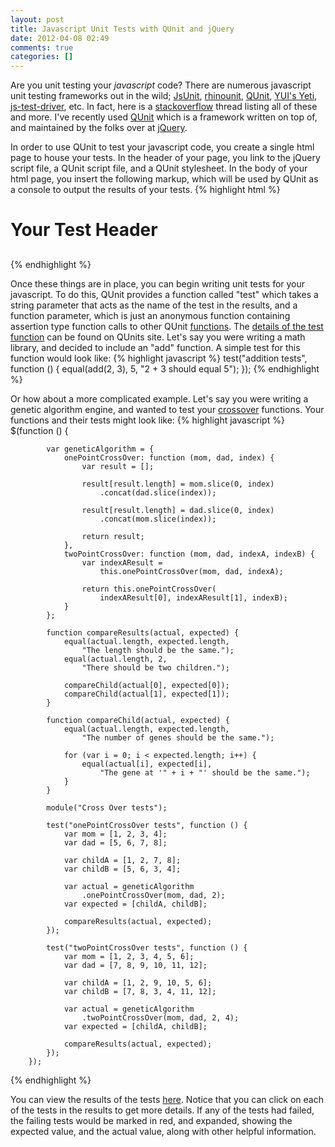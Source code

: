 ```yaml
---
layout: post
title: Javascript Unit Tests with QUnit and jQuery
date: 2012-04-08 02:49
comments: true
categories: []
---
```

Are you unit testing your <em>javascript </em> code? There are numerous javascript unit testing frameworks out in the wild; <a href="http://www.jsunit.net/" title="JsUnit" target="_blank">JsUnit</a>, <a href="http://code.google.com/p/rhinounit/" title="rhinounit" target="_blank">rhinounit</a>, <a href="http://docs.jquery.com/QUnit" title="QUnit" target="_blank">QUnit</a>, <a href="http://yuilibrary.com/projects/yeti/" title="YUI's Yeti" target="_blank">YUI's Yeti</a>, <a href="http://code.google.com/p/js-test-driver/wiki/GettingStarted" title="js-test-driver" target="_blank">js-test-driver</a>, etc. In fact, here is a <a href="http://stackoverflow.com/questions/300855/looking-for-a-better-javascript-unit-test-tool" target="_blank">stackoverflow</a> thread listing all of these and more. I've recently used <a href="http://docs.jquery.com/QUnit" title="QUnit" target="_blank">QUnit</a> which is a framework written on top of, and maintained by the folks over at <a href="http://jquery.com/" title="jQuery" target="_blank">jQuery</a>.

In order to use QUnit to test your javascript code, you create a single html page to house your tests. In the header of your page, you link to the jQuery script file, a QUnit script file, and a QUnit stylesheet. In the body of your html page, you insert the following markup, which will be used by QUnit as a console to output the results of your tests.
{% highlight html %}
    <h1 id="qunit-header">Your Test Header</h1>
    <h2 id="qunit-banner"></h2>
    <div id="qunit-testrunner-toolbar"></div>
    <h2 id="qunit-userAgent"></h2>
    <ol id="qunit-tests"></ol>
    <div id="qunit-fixture"></div>
{% endhighlight %}

Once these things are in place, you can begin writing unit tests for your javascript. To do this, QUnit provides a function called "test" which takes a string parameter that acts as the name of the test in the results, and a function parameter, which is just an anonymous function containing assertion type function calls to other QUnit <a href="http://docs.jquery.com/QUnit#API_documentation" title="QUnit functions" target="_blank">functions</a>. The <a href="http://docs.jquery.com/QUnit/test#nameexpectedtest" title="QUnit 'test' function signature" target="_blank">details of the test function</a> can be found on QUnits site. Let's say you were writing a math library, and decided to include an "add" function. A simple test for this function would look like:
{% highlight javascript %}
test("addition tests", function () {
    equal(add(2, 3), 5, "2 + 3 should equal 5");
});
{% endhighlight %}

Or how about a more complicated example. Let's say you were writing a genetic algorithm engine, and wanted to test your <a href="http://en.wikipedia.org/wiki/Crossover_(genetic_algorithm)" target="_blank">crossover</a> functions. Your functions and their tests might look like:
{% highlight javascript %}
        $(function () {

            var geneticAlgorithm = {
                onePointCrossOver: function (mom, dad, index) {
                    var result = [];

                    result[result.length] = mom.slice(0, index)
                        .concat(dad.slice(index));

                    result[result.length] = dad.slice(0, index)
                        .concat(mom.slice(index));

                    return result;
                },
                twoPointCrossOver: function (mom, dad, indexA, indexB) {
                    var indexAResult =
                        this.onePointCrossOver(mom, dad, indexA);
                        
                    return this.onePointCrossOver(
                        indexAResult[0], indexAResult[1], indexB);
                }
            };

            function compareResults(actual, expected) {
                equal(actual.length, expected.length, 
                    "The length should be the same.");
                equal(actual.length, 2, 
                    "There should be two children.");

                compareChild(actual[0], expected[0]);
                compareChild(actual[1], expected[1]);
            }

            function compareChild(actual, expected) {
                equal(actual.length, expected.length,
                    "The number of genes should be the same.");

                for (var i = 0; i < expected.length; i++) {
                    equal(actual[i], expected[i], 
                        "The gene at '" + i + "' should be the same.");
                }
            }

            module("Cross Over tests");

            test("onePointCrossOver tests", function () {
                var mom = [1, 2, 3, 4];
                var dad = [5, 6, 7, 8];

                var childA = [1, 2, 7, 8];
                var childB = [5, 6, 3, 4];

                var actual = geneticAlgorithm
                    .onePointCrossOver(mom, dad, 2);
                var expected = [childA, childB];

                compareResults(actual, expected);
            });

            test("twoPointCrossOver tests", function () {
                var mom = [1, 2, 3, 4, 5, 6];
                var dad = [7, 8, 9, 10, 11, 12];

                var childA = [1, 2, 9, 10, 5, 6];
                var childB = [7, 8, 3, 4, 11, 12];

                var actual = geneticAlgorithm
                    .twoPointCrossOver(mom, dad, 2, 4);
                var expected = [childA, childB];

                compareResults(actual, expected);
            });
        });
{% endhighlight %}

You can view the results of the tests <a href="/crossovertests">here</a>. Notice that you can click on each of the tests in the results to get more details. If any of the tests had failed, the failing tests would be marked in red, and expanded, showing the expected value, and the actual value, along with other helpful information.

